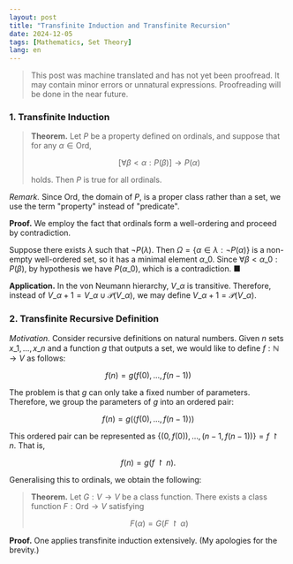 ```yaml
---
layout: post
title: "Transfinite Induction and Transfinite Recursion"
date: 2024-12-05
tags: [Mathematics, Set Theory]
lang: en
---
```


> This post was machine translated and has not yet been proofread. It may contain minor errors or unnatural expressions. Proofreading will be done in the near future.

### 1. Transfinite Induction

> **Theorem.** Let $P$ be a property defined on ordinals, and suppose that for any $\alpha \in \mathrm{Ord}$,
>
> $$
> [ \forall \beta < \alpha : P(\beta)] → P(\alpha)
> $$
>
> holds. Then $P$ is true for all ordinals.

*Remark.* Since $\mathrm{Ord}$, the domain of $P$, is a proper class rather than a set, we use the term "property" instead of "predicate".

**Proof.** We employ the fact that ordinals form a well-ordering and proceed by contradiction.

Suppose there exists $\lambda$ such that $\lnot P(\lambda)$. Then $\Omega = \lbrace  \alpha \in \lambda : \lnot P(\alpha) \rbrace$ is a non-empty well-ordered set, so it has a minimal element $\alpha\_0$. Since $\forall \beta < \alpha\_0 : P(\beta)$, by hypothesis we have $P(\alpha\_0)$, which is a contradiction. ■

**Application.** In the von Neumann hierarchy, $V\_\alpha$ is transitive. Therefore, instead of $V\_{\alpha + 1} = V\_\alpha \cup \mathcal{P}(V\_\alpha)$, we may define $V\_{\alpha + 1} = \mathcal{P}(V\_\alpha)$.

### 2. Transfinite Recursive Definition

*Motivation.* Consider recursive definitions on natural numbers. Given $n$ sets $x\_1, \dots , x\_n$ and a function $g$ that outputs a set, we would like to define $f: \mathbb{N} → V$ as follows:

$$
f(n) = g(f(0), \dots, f(n - 1))
$$

The problem is that $g$ can only take a fixed number of parameters. Therefore, we group the parameters of $g$ into an ordered pair:

$$
f(n) = g(\langle f(0), \dots, f(n - 1) \rangle)
$$

This ordered pair can be represented as $\lbrace  (0, f(0)), \dots, (n - 1, f(n - 1)) \rbrace = f \upharpoonright n$. That is,

$$
f(n) = g(f \upharpoonright n).
$$

Generalising this to ordinals, we obtain the following:

> **Theorem.** Let $G: V → V$ be a class function. There exists a class function $F: \mathrm{Ord} → V$ satisfying
>
> $$
> F(\alpha) = G(F \upharpoonright \alpha)
> $$

**Proof.** One applies transfinite induction extensively. (My apologies for the brevity.)